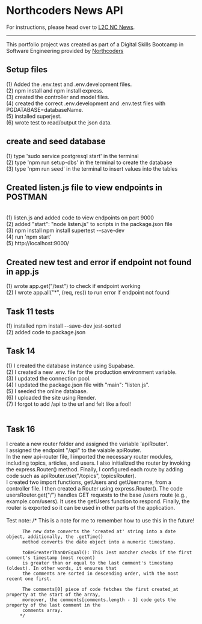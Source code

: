 # Northcoders News API

For instructions, please head over to [L2C NC News](https://l2c.northcoders.com/courses/be/nc-news).



--- 

This portfolio project was created as part of a Digital Skills Bootcamp in Software Engineering provided by [Northcoders](https://northcoders.com/)

<h2><strong>Setup files</h2></strong>
(1) Added the .env.test and .env.development files.
</br>
(2) npm install and npm install express.
</br>
(3) created the controller and model files.
</br>
(4) created the correct .env.development and .env.test files with PGDATABASE=databaseName.
</br>
(5) installed superjest.
</br>
(6) wrote test to read/output the json data.
</br>

<h2><strong>create and seed database</h2></strong>
(1) type 'sudo service postgresql start' in the terminal
</br>
(2) type 'npm run setup-dbs' in the terminal to create the database
</br>
(3) type 'npm run seed' in the terminal to insert values into the tables
</br>

<h2><strong>Created listen.js file to view endpoints in POSTMAN</h2></strong>
</br>
(1) listen.js and added code to view endpoints on port 9000
</br>
(2) added "start": "node listen.js" to scripts in the package.json file 
</br>
(3) npm install npm install supertest --save-dev
</br>
(4) run 'npm start'
</br>
(5) http://localhost:9000/
</br>

<h2><strong>Created new test and error if endpoint not found in app.js</h2></strong>
(1) wrote app.get("/test") to check if endpoint working
</br>
(2) I wrote app.all("*", (req, res)) to run error if endpoint not found

<h2><strong>Task 11 tests</h2></strong>
(1) installed npm install --save-dev jest-sorted
</br>
(2) added code to package.json

  <h2><strong>Task 14</h2></strong>
  (1) I created the database instance using Supabase.
  </br>
  (2) I created a new .env. file for the production environment variable.
  </br>
  (3) I updated the connection pool.
  </br>
  (4) I updated the package.json file with "main": "listen.js".
  </br>
  (5) I seeded the online database.
  </br>
  (6) I uploaded the site using Render.
  </br>
  (7) I forgot to add /api to the url and felt like a fool!
  </br></br>

 <h2><strong>Task 16</h2></strong>
 I create a new router folder and assigned the variable 'apiRouter'.
</br>
 I assigned the endpoint "/api" to the vaiable apiRouter.
</br>
 In the new api-router file, I imported the necessary router modules, including topics, articles, and users. I also initialized the router by invoking the express.Router() method. Finally, I configured each route by adding code such as apiRouter.use("/topics", topicsRouter).
</br>
 I created two import functions, getUsers and getUsername, from a controller file. I then created a Router using express.Router(). The code usersRouter.get("/") handles GET requests to the base /users route (e.g., example.com/users). It uses the getUsers function to respond. Finally, the router is exported so it can be used in other parts of the application.
</br>
</br>
Test note:
          /*
          This is a note for me to remember how to use this in the future!
          
          The new date converts the 'created at' string into a date object, additionally, the .getTime() 
          method converts the date object into a numeric timestamp. 

          toBeGreaterThanOrEqual(): This Jest matcher checks if the first comment's timestamp (most recent) 
          is greater than or equal to the last comment's timestamp (oldest). In other words, it ensures that 
          the comments are sorted in descending order, with the most recent one first. 

          The comments[0] piece of code fetches the first created_at property at the start of the array, 
          moreover, the comments[comments.length - 1] code gets the property of the last comment in the 
          comments array. 
         */